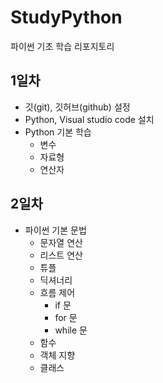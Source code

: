 # StudyPython
파이썬 기초 학습 리포지토리

## 1일차
- 깃(git), 깃허브(github) 설정
- Python, Visual studio code 설치 
- Python 기본 학습
    - 변수
    - 자료형
    - 연산자

## 2일차
- 파이썬 기본 문법
    - 문자열 연산
    - 리스트 연산
    - 튜플
    - 딕셔너리
    - 흐름 제어
        - if 문
        - for 문
        - while 문
    - 함수
    - 객체 지향
    - 클래스